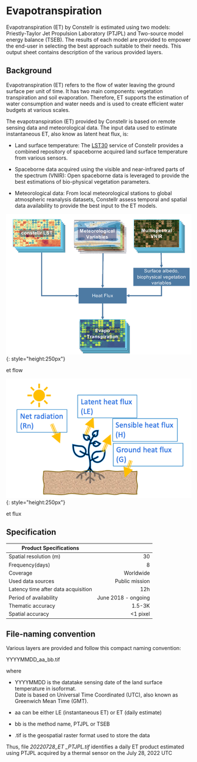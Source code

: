 # Evapotranspiration

Evapotranspiration (ET) by Constellr is estimated using two models:
Priestly-Taylor Jet Propulsion Laboratory (PTJPL) and Two-source model
energy balance (TSEB). The results of each model are provided to empower
the end-user in selecting the best approach suitable to their needs.
This output sheet contains description of the various provided layers.

## Background

Evapotranspiration (ET) refers to the flow of water leaving the ground
surface per unit of time. It has two main components: vegetation
transpiration and soil evaporation. Therefore, ET supports the
estimation of water consumption and water needs and is used to create
efficient water budgets at various scales.

The evapotranspiration (ET) provided by Constellr is based on remote
sensing data and meteorological data. The input data used to estimate
instantaneous ET, also know as latent heat flux, is:

-   Land surface temperature: The [LST30](./lst.md) service of Constellr
    provides a combined repository of spaceborne acquired land surface
    temperature from various sensors.

-   Spaceborne data acquired using the visible and near-infrared parts
    of the spectrum (VNIR): Open spaceborne data is leveraged to provide
    the best estimations of bio-physical vegetation parameters.

-   Meteorological data: From local meteorological stations to global
    atmospheric reanalysis datasets, Constellr assess temporal and
    spatial data availability to provide the best input to the ET
    models.


![et flow](images/et_flow.png){: style="height:250px"}
<figcaption id=et_flow tag="image">et flow</figcaption>

![et flux](images/et_flux.png){: style="height:250px"}
<figcaption id=et_flux tag="image">et flux</figcaption>


## Specification

| Product Specifications                |                       |
|---                                    |----:                  |
| Spatial resolution (m)                | 30                    |
| Frequency(days)                       | 8                     |
| Coverage                              | Worldwide             |
| Used data sources                     | Public mission        |
| Latency time after data acquisition   | 12h                   |  
| Period of availability                | June 2018 - ongoing   |
| Thematic accuracy                     |  1.5-3K               |
| Spatial accuracy                      | <1 pixel              |

## File-naming convention

Various layers are provided and follow this compact naming convention:

YYYYMMDD_aa_bb.tif

where

-   YYYYMMDD is the datatake sensing date of the land surface temperature in isoformat.  
    Date is based on Universal Time Coordinated (UTC), also known as Greenwich Mean Time (GMT).

-   aa can be either LE (instantaneous ET) or ET (daily estimate)

-   bb is the method name, PTJPL or TSEB

-   .tif is the geospatial raster format used to store the data

Thus, file *20220728_ET \_PTJPL.tif* identifies a daily ET
product estimated using PTJPL acquired by a thermal sensor on the July
28, 2022 UTC

